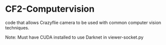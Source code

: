 # CF2-Computervision
code that allows Crazyflie camera to be used with common computer vision techniques.

Note: Must have CUDA installed to use Darknet in viewer-socket.py

